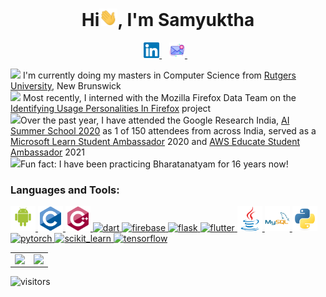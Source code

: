 <!--
*** Thanks for checking out my README code. If you have a suggestion that would make this better 
*** or have any software development/ data science related opportunities for me do reach out! I would love to hear from you.
*** Thanks again!:D
-->

<h1 align="center">Hi<img src="https://github.com/samyukthagopalsamy/samyukthagopalsamy/blob/master/Hi.gif" width="29px">, I'm Samyuktha</h1>

<p align='center'>
  <a href="https://www.linkedin.com/in/samyukthagopalsamy/" target="_blank" rel="noopener noreferrer">
    <img width="25" src="https://github.com/samyukthagopalsamy/samyukthagopalsamy/blob/master/linkedin.svg">
  </a>&nbsp;&nbsp;
 
  <a href="mailto:samyuktha.gopalsamy@rutgers.edu" target="_blank" rel="noopener noreferrer">
    <img width="25" src="https://github.com/samyukthagopalsamy/samyukthagopalsamy/blob/master/message.svg">
  </a>&nbsp;&nbsp;
</p>

<img src="https://media.giphy.com/media/VgCDAzcKvsR6OM0uWg/giphy.gif" width="29px"> I'm currently doing my masters in Computer Science from [Rutgers University](https://www.rutgers.edu/), New Brunswick <br/>
<img src="https://media.giphy.com/media/QXPqYpSyBIMjBTtBbl/giphy.gif" width="29px"> Most recently, I interned with the Mozilla Firefox Data Team on the [Identifying Usage Personalities In Firefox](http://samyukthagopalsamy.wordpress.com/) project<br/>
<img src="https://media.giphy.com/media/pzrC181f1kPXeaHV1W/giphy.gif" width="24px">Over the past year, I have attended the Google Research India, [AI Summer School 2020](https://sites.google.com/view/aisummerschool2020/home?authuser=0) as 1 of 150 attendees from across India, served as a [Microsoft Learn Student Ambassador](https://studentambassadors.microsoft.com/) 2020 and [AWS Educate Student Ambassador](https://aws.amazon.com/education/awseducate/student-ambassador-program/) 2021<br/>
 <img src="https://media.giphy.com/media/eNvmqeYXm4gSHC4195/giphy.gif" width="22px">Fun fact: I have been practicing Bharatanatyam for 16 years now!<br/> 
<h3 align="left">Languages and Tools:</h3>

<p align="left"> <a href="https://developer.android.com" target="_blank"> <img src="https://raw.githubusercontent.com/devicons/devicon/master/icons/android/android-original-wordmark.svg" alt="android" width="40" height="40"/> </a> <a href="https://www.cprogramming.com/" target="_blank"> <img src="https://raw.githubusercontent.com/devicons/devicon/master/icons/c/c-original.svg" alt="c" width="40" height="40"/> </a> <a href="https://www.w3schools.com/cpp/" target="_blank"> <img src="https://raw.githubusercontent.com/devicons/devicon/master/icons/cplusplus/cplusplus-original.svg" alt="cplusplus" width="40" height="40"/> </a> <a href="https://dart.dev" target="_blank"> <img src="https://www.vectorlogo.zone/logos/dartlang/dartlang-icon.svg" alt="dart" width="40" height="40"/> </a> <a href="https://firebase.google.com/" target="_blank"> <img src="https://www.vectorlogo.zone/logos/firebase/firebase-icon.svg" alt="firebase" width="40" height="40"/> </a> <a href="https://flask.palletsprojects.com/" target="_blank"> <img src="https://www.vectorlogo.zone/logos/pocoo_flask/pocoo_flask-icon.svg" alt="flask" width="40" height="40"/> </a> <a href="https://flutter.dev" target="_blank"> <img src="https://www.vectorlogo.zone/logos/flutterio/flutterio-icon.svg" alt="flutter" width="40" height="40"/> </a> <a href="https://www.java.com" target="_blank"> <img src="https://raw.githubusercontent.com/devicons/devicon/master/icons/java/java-original.svg" alt="java" width="40" height="40"/> </a> <a href="https://www.mysql.com/" target="_blank"> <img src="https://raw.githubusercontent.com/devicons/devicon/master/icons/mysql/mysql-original-wordmark.svg" alt="mysql" width="40" height="40"/> </a> <a href="https://www.python.org" target="_blank"> <img src="https://raw.githubusercontent.com/devicons/devicon/master/icons/python/python-original.svg" alt="python" width="40" height="40"/> </a> <a href="https://pytorch.org/" target="_blank"> <img src="https://www.vectorlogo.zone/logos/pytorch/pytorch-icon.svg" alt="pytorch" width="40" height="40"/> </a> <a href="https://scikit-learn.org/" target="_blank"> <img src="https://upload.wikimedia.org/wikipedia/commons/0/05/Scikit_learn_logo_small.svg" alt="scikit_learn" width="40" height="40"/> </a> <a href="https://www.tensorflow.org" target="_blank"> <img src="https://www.vectorlogo.zone/logos/tensorflow/tensorflow-icon.svg" alt="tensorflow" width="40" height="40"/> </a> </p>
<table>
<tr>
<td valign="top" width="50%">
<img src="https://github-readme-stats.vercel.app/api?username=samyukthagopalsamy&show_icons=true&count_private=true&hide_border=true" align="left" style="width: 100%" />
</td>
<td valign="top" width="50%">
<img src="https://github-readme-stats.vercel.app/api/top-langs/?username=samyukthagopalsamy&hide_border=true&layout=compact" align="left" style="width: 100%" />
</td>
</tr>
</table>  

![visitors](https://visitor-badge.glitch.me/badge?page_id=samyukthagopalsamy.samyukthagopalsamy)
